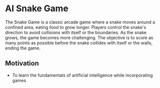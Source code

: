 # AI Snake Game
The Snake Game is a classic arcade game where a snake moves around a confined area, eating food to grow longer. Players control the snake's direction to avoid collisions with itself or the boundaries. As the snake grows, the game becomes more challenging. The objective is to score as many points as possible before the snake collides with itself or the walls, ending the game.
## Motivation
  - To learn the fundamentals of artificial intelligence while incorporating games




